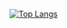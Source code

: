 [![Top Langs](https://github-readme-stats.vercel.app/api/top-langs/?username=StPfeffer&theme=ayu-mirage)](https://github.com/anuraghazra/github-readme-stats)